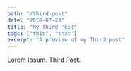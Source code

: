 ```yaml
---
path: "/third-post"
date: "2018-07-23"
title: "My Third Post"
tags: ["this", "that"]
excerpt: "A preview of my Third post"
---
```


Lorem Ipsum.
Third Post.
